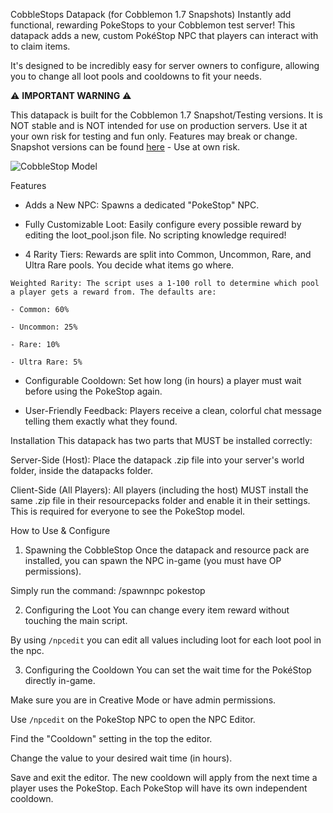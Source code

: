 CobbleStops Datapack (for Cobblemon 1.7 Snapshots)
Instantly add functional, rewarding PokeStops to your Cobblemon test server! This datapack adds a new, custom PokéStop NPC that players can interact with to claim items.

It's designed to be incredibly easy for server owners to configure, allowing you to change all loot pools and cooldowns to fit your needs.

⚠️ **IMPORTANT WARNING** ⚠️

This datapack is built for the Cobblemon 1.7 Snapshot/Testing versions. 
It is NOT stable and is NOT intended for use on production servers. 
Use it at your own risk for testing and fun only. 
Features may break or change. Snapshot versions can be found [here](https://cobbledevbuild.vercel.app/) - Use at own risk.


![CobbleStop Model](https://cdn.modrinth.com/data/cached_images/0cf8da74685c3ce566500a5dde2ffd22f7b3d636_0.webp)

Features
- Adds a New NPC: Spawns a dedicated "PokeStop" NPC.
  
- Fully Customizable Loot: Easily configure every possible reward by editing the loot_pool.json file. No scripting knowledge required!
  
- 4 Rarity Tiers: Rewards are split into Common, Uncommon, Rare, and Ultra Rare pools. You decide what items go where.


```
Weighted Rarity: The script uses a 1-100 roll to determine which pool a player gets a reward from. The defaults are:

- Common: 60%

- Uncommon: 25%

- Rare: 10%

- Ultra Rare: 5%

```
  
- Configurable Cooldown: Set how long (in hours) a player must wait before using the PokeStop again.
  
- User-Friendly Feedback: Players receive a clean, colorful chat message telling them exactly what they found.
  
Installation
This datapack has two parts that MUST be installed correctly:

Server-Side (Host): Place the datapack .zip file into your server's world folder, inside the datapacks folder.

Client-Side (All Players): All players (including the host) MUST install the same .zip file in their resourcepacks folder and enable it in their settings. This is required for everyone to see the PokeStop model.

How to Use & Configure
1. Spawning the CobbleStop
Once the datapack and resource pack are installed, you can spawn the NPC in-game (you must have OP permissions).

Simply run the command:
/spawnnpc pokestop

2. Configuring the Loot
You can change every item reward without touching the main script.

By using ``/npcedit`` you can edit all values including loot for each loot pool in the npc. 

3. Configuring the Cooldown
You can set the wait time for the PokéStop directly in-game.

Make sure you are in Creative Mode or have admin permissions.

Use ``/npcedit`` on the PokeStop NPC to open the NPC Editor.

Find the "Cooldown" setting in the top the editor.

Change the value to your desired wait time (in hours).

Save and exit the editor. The new cooldown will apply from the next time a player uses the PokeStop. Each PokeStop will have its own independent cooldown.
